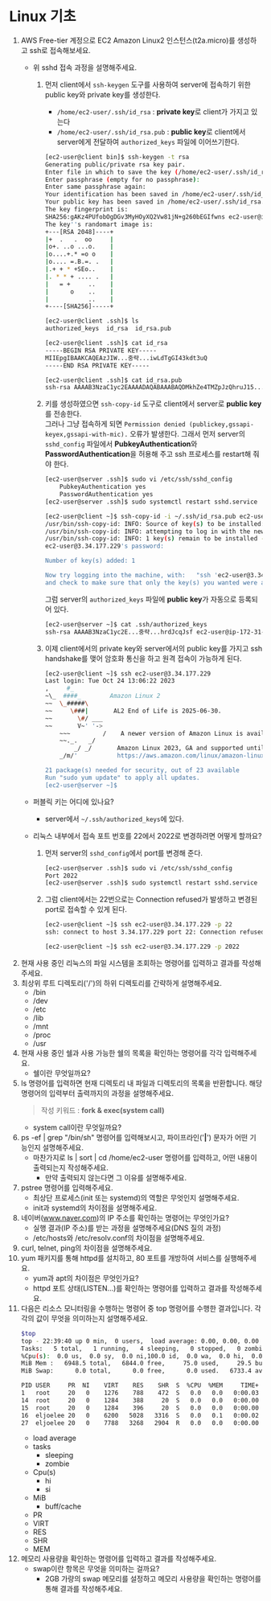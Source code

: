 # Linux 기초
1. AWS Free-tier 계정으로 EC2 Amazon Linux2 인스턴스(t2a.micro)를 생성하고 ssh로 접속해보세요.
    - 위 sshd 접속 과정을 설명해주세요.
        1. 먼저 client에서 `ssh-keygen` 도구를 사용하여 server에 접속하기 위한 public key와 private key를 생성한다.  
            - `/home/ec2-user/.ssh/id_rsa` : **private key**로 client가 가지고 있는다
            - `/home/ec2-user/.ssh/id_rsa.pub` : **public key**로 client에서 server에게 전달하여  `authorized_keys` 파일에 이어쓰기한다.

            ``` bash
            [ec2-user@client bin]$ ssh-keygen -t rsa
            Generating public/private rsa key pair.
            Enter file in which to save the key (/home/ec2-user/.ssh/id_rsa):
            Enter passphrase (empty for no passphrase):
            Enter same passphrase again:
            Your identification has been saved in /home/ec2-user/.ssh/id_rsa.
            Your public key has been saved in /home/ec2-user/.ssh/id_rsa.pub.
            The key fingerprint is:
            SHA256:gAKz4PUfobOgDGv3MyHOyXQ2Vw81jN+g260bEGIfwns ec2-user@ip-172-31-36-114.ap-northeast-2.compute.internal
            The key''s randomart image is:
            +---[RSA 2048]----+
            |+  .   .  oo     |
            |o+. ..o ...o.    |
            |o....+.* =o o    |
            |o.... =.B.=. .   |
            |.+ + * +SEo..    |
            |. * * + .... .   |
            |   = +     ..    |
            |      o    ..    |
            |           ..    |
            +----[SHA256]-----+
            
            [ec2-user@client .ssh]$ ls
            authorized_keys  id_rsa  id_rsa.pub

            [ec2-user@client .ssh]$ cat id_rsa
            -----BEGIN RSA PRIVATE KEY-----
            MIIEpgIBAAKCAQEAzJIW...중략...iwLdTgGI43kdt3uQ
            -----END RSA PRIVATE KEY-----

            [ec2-user@client .ssh]$ cat id_rsa.pub
            ssh-rsa AAAAB3NzaC1yc2EAAAADAQABAAABAQDMkhZe4TMZpJzQhruJ15...중략...+Q1kU9h5fFfyU6CPLhrdJcqJsf ec2-user@ip-172-31-36-114.ap-northeast-2.compute.internal
            ```

        2. 키를 생성하였으면 `ssh-copy-id` 도구로 client에서 server로 **public key**를 전송한다.  
        그러나 그냥 접속하게 되면 `Permission denied (publickey,gssapi-keyex,gssapi-with-mic).` 오류가 발생한다. 그래서 먼저 server의 `sshd_config` 파일에서 **PubkeyAuthentication**와 **PasswordAuthentication**을 허용해 주고 ssh 프로세스를 restart해 줘야 한다.

            ```bash
            [ec2-user@server .ssh]$ sudo vi /etc/ssh/sshd_config
                PubkeyAuthentication yes
                PasswordAuthentication yes
            [ec2-user@server .ssh]$ sudo systemctl restart sshd.service

            [ec2-user@client ~]$ ssh-copy-id -i ~/.ssh/id_rsa.pub ec2-user@3.34.177.229
            /usr/bin/ssh-copy-id: INFO: Source of key(s) to be installed: "/home/ec2-user/.ssh/id_rsa.pub"
            /usr/bin/ssh-copy-id: INFO: attempting to log in with the new key(s), to filter out any that are already installed
            /usr/bin/ssh-copy-id: INFO: 1 key(s) remain to be installed -- if you are prompted now it is to install the new keys
            ec2-user@3.34.177.229's password:

            Number of key(s) added: 1

            Now try logging into the machine, with:   "ssh 'ec2-user@3.34.177.229'"
            and check to make sure that only the key(s) you wanted were added.
            ```
            
            그럼 server의 `authorized_keys` 파일에 **public key**가 자동으로 등록되어 있다.

            ```bash
            [ec2-user@server ~]$ cat .ssh/authorized_keys
            ssh-rsa AAAAB3NzaC1yc2E...중략...hrdJcqJsf ec2-user@ip-172-31-36-114.ap-northeast-2.compute.internal
            ```

        3. 이제 client에서의 private key와 server에서의 public key를 가지고 ssh handshake를 맺어 암호화 통신을 하고 원격 접속이 가능하게 된다.

            ```bash
            [ec2-user@client ~]$ ssh ec2-user@3.34.177.229
            Last login: Tue Oct 24 13:06:22 2023
            ,     #_
            ~\_  ####_        Amazon Linux 2
            ~~  \_#####\
            ~~     \###|       AL2 End of Life is 2025-06-30.
            ~~       \#/ ___
            ~~       V~' '->
                ~~~         /    A newer version of Amazon Linux is available!
                ~~._.   _/
                    _/ _/       Amazon Linux 2023, GA and supported until 2028-03-15.
                _/m/'           https://aws.amazon.com/linux/amazon-linux-2023/

            21 package(s) needed for security, out of 23 available
            Run "sudo yum update" to apply all updates.
            [ec2-user@server ~]$
            ```

    - 퍼블릭 키는 어디에 있나요?
        - server에서 `~/.ssh/authorized_keys`에 있다.
        
    - 리눅스 내부에서 접속 포트 번호를 22에서 2022로 변경하려면 어떻게 할까요?
        1. 먼저 server의 `sshd_config`에서 port를 변경해 준다.

            ```bash
            [ec2-user@server .ssh]$ sudo vi /etc/ssh/sshd_config
            Port 2022
            [ec2-user@server .ssh]$ sudo systemctl restart sshd.service
            ```

        2. 그럼 client에서는 22번으로는 Connection refused가 발생하고 변경된 port로 접속할 수 있게 된다.

            ```bash
            [ec2-user@client ~]$ ssh ec2-user@3.34.177.229 -p 22
            ssh: connect to host 3.34.177.229 port 22: Connection refused

            [ec2-user@client ~]$ ssh ec2-user@3.34.177.229 -p 2022
            ```
2. 현재 사용 중인 리눅스의 파일 시스템을 조회하는 명령어를 입력하고 결과를 작성해주세요.
3. 최상위 루트 디렉토리('/')의 하위 디렉토리를 간략하게 설명해주세요.
    - /bin
    - /dev
    - /etc
    - /lib
    - /mnt
    - /proc
    - /usr
4. 현재 사용 중인 쉘과 사용 가능한 쉘의 목록을 확인하는 명령어를 각각 입력해주세요.
    - 쉘이란 무엇일까요?
5. ls 명령어를 입력하면 현재 디렉토리 내 파일과 디렉토리의 목록을 반환합니다. 해당 명령어의 입력부터 출력까지의 과정을 설명해주세요.
    > 작성 키워드 : **fork & exec(system call)**
    - system call이란 무엇일까요?
6. ps -ef | grep "/bin/sh" 명령어를 입력해보시고, 파이프라인('**|**') 문자가 어떤 기능인지 설명해주세요.
    - 마찬가지로 ls | sort | cd /home/ec2-user 명령어를 입력하고, 어떤 내용이 출력되는지 작성해주세요.
        - 만약 출력되지 않는다면 그 이유를 설명해주세요.
7. pstree 명령어를 입력해주세요.
    - 최상단 프로세스(init 또는 systemd)의 역할은 무엇인지 설명해주세요.
    - init과 systemd의 차이점을 설명해주세요.
8. 네이버(www.naver.com)의 IP 주소를 확인하는 명령어는 무엇인가요?
    - 실행 결과(IP 주소)를 받는 과정을 설명해주세요(DNS 질의 과정)
    - /etc/hosts와 /etc/resolv.conf의 차이점을 설명해주세요.
9. curl, telnet, ping의 차이점을 설명해주세요.
10. yum 패키지를 통해 httpd를 설치하고, 80 포트를 개방하여 서비스를 실행해주세요.
    - yum과 apt의 차이점은 무엇인가요?
    - httpd 포트 상태(LISTEN…)를 확인하는 명령어를 입력하고 결과를 작성해주세요.
11. 다음은 리소스 모니터링을 수행하는 명령어 중 top 명령어를 수행한 결과입니다. 각각의 값이 무엇을 의미하는지 설명해주세요.
    ```bash
    $top
    top - 22:39:40 up 0 min,  0 users,  load average: 0.00, 0.00, 0.00
    Tasks:   5 total,   1 running,   4 sleeping,   0 stopped,   0 zombie
    %Cpu(s):  0.0 us,  0.0 sy,  0.0 ni,100.0 id,  0.0 wa,  0.0 hi,  0.0 si,  0.0 st
    MiB Mem :   6948.5 total,   6844.0 free,     75.0 used,     29.5 buff/cache
    MiB Swap:      0.0 total,      0.0 free,      0.0 used.   6733.4 avail Mem

    PID USER     PR  NI    VIRT    RES    SHR  S  %CPU  %MEM     TIME+  COMMAND
    1   root     20   0    1276    788    472  S   0.0   0.0   0:00.03  init
    14  root     20   0    1284    388     20  S   0.0   0.0   0:00.00  init
    15  root     20   0    1284    396     20  S   0.0   0.0   0:00.00  init
    16  eljoelee 20   0    6200   5028   3316  S   0.0   0.1   0:00.02  bash
    27  eljoelee 20   0    7788   3268   2904  R   0.0   0.0   0:00.00  top
    ```
    - load average
    - tasks
        - sleeping
        - zombie
    - Cpu(s)
        - hi
        - si
    - MiB
        - buff/cache
    - PR
    - VIRT
    - RES
    - SHR
    - MEM
12. 메모리 사용량을 확인하는 명령어를 입력하고 결과를 작성해주세요.
    - swap이란 항목은 무엇을 의미하는 걸까요?
        - 2GB 가량의 swap 메모리를 설정하고 메모리 사용량을 확인하는 명령어를 통해 결과를 작성해주세요.
